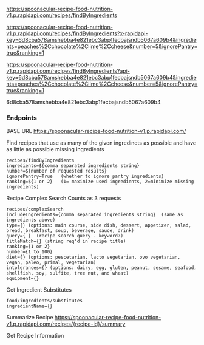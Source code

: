

https://spoonacular-recipe-food-nutrition-v1.p.rapidapi.com/recipes/findByIngredients

https://spoonacular-recipe-food-nutrition-v1.p.rapidapi.com/recipes/findByIngredients?x-rapidapi-key=6d8cba578amshebba4e821ebc3abp1fecbajsndb5067a609b4&ingredients=peaches%2Cchocolate%2Clime%2Ccheese&number=5&ignorePantry=true&ranking=1


https://spoonacular-recipe-food-nutrition-v1.p.rapidapi.com/recipes/findByIngredients?api-key=6d8cba578amshebba4e821ebc3abp1fecbajsndb5067a609b4&ingredients=peaches%2Cchocolate%2Clime%2Ccheese&number=5&ignorePantry=true&ranking=1

6d8cba578amshebba4e821ebc3abp1fecbajsndb5067a609b4


### Endpoints

BASE URL
https://spoonacular-recipe-food-nutrition-v1.p.rapidapi.com/

Find recipes that use as many of the given ingredinets as possible and have as little as possible missing ingredients

	recipes/findByIngredients
	ingredients=${comma separated ingredients string}
	number=${number of requested results}
	ignorePantry=True   (whether to ignore pantry ingredients)
	ranking=${1 or 2}  	(1= maximize used ingredients, 2=minimize missing ingredients)

Recipe Complex Search
Counts as 3 requests

	recipes/complexSearch
	includeIngredients={comma separated ingredients string}  (same as ingredients above)
	type={} (options: main course, side dish, dessert, appetizer, salad, bread, breakfast, soup, beverage, sauce, drink)
	query={	}  (recipe search query - keyword?)
	titleMatch={} (string req'd in recipe title)
	ranking={1 or 2}
	number={1 to 100}
	diet={}	(options: pescetarian, lacto vegetarian, ovo vegetarian, vegan, paleo, primal, vegetarian)
	intolerances={} (options: dairy, egg, gluten, peanut, sesame, seafood, shellfish, soy, sulfite, tree nut, and wheat)
	equipment={}

Get Ingredient Substitutes

	food/ingredients/substitutes
	ingredientName={}
	
Summarize Recipe
	https://spoonacular-recipe-food-nutrition-v1.p.rapidapi.com/recipes/{recipe-id}/summary

Get Recipe Information
	